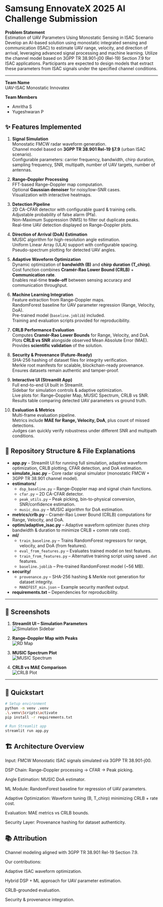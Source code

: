 # Samsung EnnovateX 2025 AI Challenge Submission

**Problem Statement**  
Estimation of UAV Parameters Using Monostatic Sensing in ISAC Scenario  
Develop an AI-based solution using monostatic integrated sensing and communication (ISAC) to estimate UAV range, velocity, and direction of arrival, leveraging advanced signal processing and machine learning. Utilize the channel model based on 3GPP TR 38.901-j00 (Rel-19) Section 7.9 for ISAC applications. Participants are expected to design models that extract these parameters from ISAC signals under the specified channel conditions.

---

**Team Name**  
UAV-ISAC Monostatic Innovatex

**Team Members**  
- Amritha S  
- Yugeshwaran P  

## ✨ Features Implemented

1. **Signal Simulation**  
   Monostatic FMCW radar waveform generation.  
   Channel model based on **3GPP TR 38.901 Rel-19 §7.9** (urban ISAC scenario).  
   Configurable parameters: carrier frequency, bandwidth, chirp duration, sampling frequency, SNR, multipath, number of UAV targets, number of antennas.  

2. **Range–Doppler Processing**  
   FFT-based Range–Doppler map computation.  
   Optional **Gaussian denoiser** for noisy/low-SNR cases.  
   Visualization with interactive heatmaps.  

3. **Detection Pipeline**  
   2D CA-CFAR detector with configurable guard & training cells.  
   Adjustable probability of false alarm (Pfa).  
   Non-Maximum Suppression (NMS) to filter out duplicate peaks.  
   Real-time UAV detection displayed on Range–Doppler plots.  

4. **Direction of Arrival (DoA) Estimation**  
   MUSIC algorithm for high-resolution angle estimation.  
   Uniform Linear Array (ULA) support with configurable spacing.  
   Pseudo-spectrum plotting for detected UAV angles.  

5. **Adaptive Waveform Optimization**  
   Dynamic optimization of **bandwidth (B)** and **chirp duration (T_chirp)**.  
   Cost function combines **Cramér-Rao Lower Bound (CRLB)** + **Communication rate**.  
   Enables real-time **trade-off** between sensing accuracy and communication throughput.  

6. **Machine Learning Integration**  
   Feature extraction from Range–Doppler maps.  
   RandomForest baseline for UAV parameter regression (Range, Velocity, DoA).  
   Pre-trained model (`baseline.joblib`) included.  
   Training and evaluation scripts provided for reproducibility.  

7. **CRLB Performance Evaluation**  
   Computes **Cramér-Rao Lower Bounds** for Range, Velocity, and DoA.  
   Plots **CRLB vs SNR** alongside observed Mean Absolute Error (MAE).  
   Provides **scientific validation** of the solution.  

8. **Security & Provenance (Future-Ready)**  
   SHA-256 hashing of dataset files for integrity verification.  
   Merkle root manifests for scalable, blockchain-ready provenance.  
   Ensures datasets remain authentic and tamper-proof.  

9. **Interactive UI (Streamlit App)**  
   Full end-to-end UI built in Streamlit.  
   Sidebar for simulation controls & adaptive optimization.  
   Live plots for: Range–Doppler Map, MUSIC Spectrum, CRLB vs SNR.  
   Results table comparing detected UAV parameters vs ground truth.  

10. **Evaluation & Metrics**  
    Multi-frame evaluation pipeline.  
    Metrics include **MAE for Range, Velocity, DoA**, plus count of missed detections.  
    Judges can quickly verify robustness under different SNR and multipath conditions.  


## 📂 Repository Structure & File Explanations

- **app.py** – Streamlit UI for running full simulation, adaptive waveform optimization, CRLB plotting, CFAR detection, and DoA estimation.  
- **simulate_isac.py** – Core radar signal simulator (monostatic FMCW + 3GPP TR 38.901 channel model).  
- **estimators/**
  - `dsp_baseline.py` – Range–Doppler map and signal chain functions.  
  - `cfar.py` – 2D CA-CFAR detector.  
  - `peak_utils.py` – Peak picking, bin-to-physical conversion, SNR/confidence estimation.  
  - `music_doa.py` – MUSIC algorithm for DoA estimation.  
- **metrics/crlb.py** – Cramér-Rao Lower Bound (CRLB) computations for Range, Velocity, and DoA.  
- **optim/adaptive_isac.py** – Adaptive waveform optimizer (tunes chirp bandwidth & duration to minimize CRLB + comm rate cost).  
- **ml/**
  - `train_baseline.py` – Trains RandomForest regressors for range, velocity, and DoA (from features).  
  - `eval_from_features.py` – Evaluates trained model on test features.  
  - `train_from_features.py` – Alternative training script using saved `.dat` features.  
  - `baseline.joblib` – Pre-trained RandomForest model (~56 MB).  
- **security/**
  - `provenance.py` – SHA-256 hashing & Merkle root generation for dataset integrity.  
  - `MANIFEST_min.json` – Example security manifest output.  
- **requirements.txt** – Dependencies for reproducibility.  

---




## 📸 Screenshots



1. **Streamlit UI – Simulation Parameters**  
   ![Simulation Sidebar](docs/screenshots/sim_sidebar.png)

2. **Range–Doppler Map with Peaks**  
   ![RD Map](docs/screenshots/rd_map.png)

3. **MUSIC Spectrum Plot**  
   ![MUSIC Spectrum](docs/screenshots/music_spectrum.png)

4. **CRLB vs MAE Comparison**  
   ![CRLB Plot](docs/screenshots/crlb_plot.png)

---

## 🚀 Quickstart

```bash
# Setup environment
python -m venv .venv
.\.venv\Scripts\activate
pip install -r requirements.txt

# Run Streamlit app
streamlit run app.py
```
## 🏗️ Architecture Overview

Input: FMCW Monostatic ISAC signals simulated via 3GPP TR 38.901-j00.

DSP Chain: Range–Doppler processing → CFAR → Peak picking.

Angle Estimation: MUSIC DoA estimator.

ML Module: RandomForest baseline for regression of UAV parameters.

Adaptive Optimization: Waveform tuning (B, T_chirp) minimizing CRLB + rate cost.

Evaluation: MAE metrics vs CRLB bounds.

Security Layer: Provenance hashing for dataset authenticity.

## 📚 Attribution

Channel modeling aligned with 3GPP TR 38.901 Rel-19 Section 7.9.

Our contributions:

Adaptive ISAC waveform optimization.

Hybrid DSP + ML approach for UAV parameter estimation.

CRLB-grounded evaluation.

Security & provenance integration.




